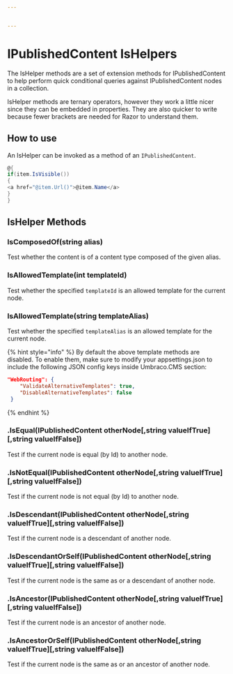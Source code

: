 ```yaml
---


---
```


# IPublishedContent IsHelpers

The IsHelper methods are a set of extension methods for IPublishedContent to help perform quick conditional queries against IPublishedContent nodes in a collection.

IsHelper methods are ternary operators, however they work a little nicer since they can be embedded in properties. They are also quicker to write because fewer brackets are needed for Razor to understand them.

## How to use

An IsHelper can be invoked as a method of an `IPublishedContent`.

```csharp
@{
if(item.IsVisible())
{
<a href="@item.Url()">@item.Name</a>
}
}
```



## IsHelper Methods

### IsComposedOf(string alias)

Test whether the content is of a content type composed of the given alias.

### IsAllowedTemplate(int templateId)

Test whether the specified `templateId` is an allowed template for the current node.

### IsAllowedTemplate(string templateAlias)

Test whether the specified `templateAlias` is an allowed template for the current node.

{% hint style="info" %}
By default the above template methods are disabled. To enable them, make sure to modify your appsettings.json to include the following JSON config keys inside Umbraco.CMS section:

```json
"WebRouting": {
    "ValidateAlternativeTemplates": true,
    "DisableAlternativeTemplates": false
 }
```
{% endhint %}

### .IsEqual(IPublishedContent otherNode\[,string valueIfTrue]\[,string valueIfFalse])

Test if the current node is equal (by Id) to another node.

### .IsNotEqual(IPublishedContent otherNode\[,string valueIfTrue]\[,string valueIfFalse])

Test if the current node is not equal (by Id) to another node.

### .IsDescendant(IPublishedContent otherNode\[,string valueIfTrue]\[,string valueIfFalse])

Test if the current node is a descendant of another node.

### .IsDescendantOrSelf(IPublishedContent otherNode\[,string valueIfTrue]\[,string valueIfFalse])

Test if the current node is the same as or a descendant of another node.

### .IsAncestor(IPublishedContent otherNode\[,string valueIfTrue]\[,string valueIfFalse])

Test if the current node is an ancestor of another node.

### .IsAncestorOrSelf(IPublishedContent otherNode\[,string valueIfTrue]\[,string valueIfFalse])

Test if the current node is the same as or an ancestor of another node.
